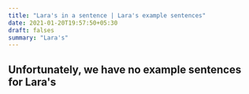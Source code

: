 ```yaml
---
title: "Lara's in a sentence | Lara's example sentences"
date: 2021-01-20T19:57:50+05:30
draft: falses
summary: "Lara's"
---
```

## Unfortunately, we have no example sentences for Lara's                 
